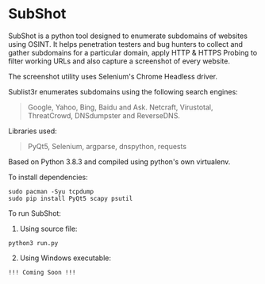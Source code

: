 # SubShot

SubShot is a python tool designed to enumerate subdomains of websites using OSINT. It helps penetration testers and bug hunters to collect and gather subdomains for a particular domain, apply HTTP & HTTPS Probing to filter working URLs and also capture a screenshot of every website.

The screenshot utility uses Selenium's Chrome Headless driver.

Sublist3r enumerates subdomains using the following search engines: 
> Google, Yahoo, Bing, Baidu and Ask. 
> Netcraft, Virustotal, ThreatCrowd, DNSdumpster and ReverseDNS.

Libraries used: 
> PyQt5, Selenium, argparse, dnspython, requests

Based on Python 3.8.3 and compiled using python's own virtualenv.

To install dependencies:

~~~
sudo pacman -Syu tcpdump
sudo pip install PyQt5 scapy psutil
~~~

To run SubShot:

1. Using source file:
~~~
python3 run.py
~~~

2. Using Windows executable:
~~~
!!! Coming Soon !!!
~~~